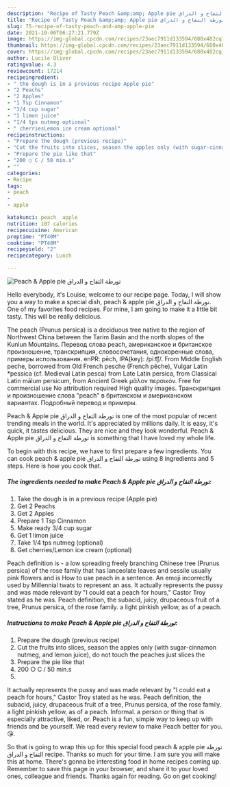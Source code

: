```yaml
---
description: "Recipe of Tasty Peach &amp;amp; Apple pie تورطة التفاح و الدراق"
title: "Recipe of Tasty Peach &amp;amp; Apple pie تورطة التفاح و الدراق"
slug: 75-recipe-of-tasty-peach-and-amp-apple-pie
date: 2021-10-06T06:27:21.779Z
image: https://img-global.cpcdn.com/recipes/23aec7911d133594/680x482cq70/peach-apple-pie-تورطة-التفاح-و-الدراق-recipe-main-photo.jpg
thumbnail: https://img-global.cpcdn.com/recipes/23aec7911d133594/680x482cq70/peach-apple-pie-تورطة-التفاح-و-الدراق-recipe-main-photo.jpg
cover: https://img-global.cpcdn.com/recipes/23aec7911d133594/680x482cq70/peach-apple-pie-تورطة-التفاح-و-الدراق-recipe-main-photo.jpg
author: Lucile Oliver
ratingvalue: 4.3
reviewcount: 17214
recipeingredient:
- " the dough is in a previous recipe Apple pie"
- "2 Peachs"
- "2 Apples"
- "1 Tsp Cinnamon"
- "3/4 cup sugar"
- "1 limon juice"
- "1/4 tps nutmeg optional"
- " cherriesLemon ice cream optional"
recipeinstructions:
- "Prepare the dough (previous recipe)"
- "Cut the fruits into slices, season the apples only (with sugar-cinnamon nutmeg, and lemon juice), do not touch the peaches just slices the"
- "Prepare the pie like that"
- "200 ○ C / 50 min.s"
- ""
categories:
- Recipe
tags:
- peach
- 
- apple

katakunci: peach  apple 
nutrition: 107 calories
recipecuisine: American
preptime: "PT40M"
cooktime: "PT48M"
recipeyield: "2"
recipecategory: Lunch

---
```



![Peach &amp; Apple pie تورطة التفاح و الدراق](https://img-global.cpcdn.com/recipes/23aec7911d133594/680x482cq70/peach-apple-pie-تورطة-التفاح-و-الدراق-recipe-main-photo.jpg)

Hello everybody, it's Louise, welcome to our recipe page. Today, I will show you a way to make a special dish, peach &amp; apple pie تورطة التفاح و الدراق. One of my favorites food recipes. For mine, I am going to make it a little bit tasty. This will be really delicious.

The peach (Prunus persica) is a deciduous tree native to the region of Northwest China between the Tarim Basin and the north slopes of the Kunlun Mountains. Перевод слова peach, американское и британское произношение, транскрипция, словосочетания, однокоренные слова, примеры использования. enPR: pēch, IPA(key): /piːt͡ʃ/. From Middle English peche, borrowed from Old French pesche (French pêche), Vulgar Latin *pessica (cf. Medieval Latin pesca) from Late Latin persica, from Classical Latin mālum persicum, from Ancient Greek μᾶλον περσικόν. Free for commercial use No attribution required High quality images. Транскрипция и произношение слова &#34;peach&#34; в британском и американском вариантах. Подробный перевод и примеры.

Peach &amp; Apple pie تورطة التفاح و الدراق is one of the most popular of recent trending meals in the world. It's appreciated by millions daily. It is easy, it's quick, it tastes delicious. They are nice and they look wonderful. Peach &amp; Apple pie تورطة التفاح و الدراق is something that I have loved my whole life.


To begin with this recipe, we have to first prepare a few ingredients. You can cook peach &amp; apple pie تورطة التفاح و الدراق using 8 ingredients and 5 steps. Here is how you cook that.

<!--inarticleads1-->

##### The ingredients needed to make Peach &amp; Apple pie تورطة التفاح و الدراق:

1. Take  the dough is in a previous recipe (Apple pie)
1. Get 2 Peachs
1. Get 2 Apples
1. Prepare 1 Tsp Cinnamon
1. Make ready 3/4 cup sugar
1. Get 1 limon juice
1. Take 1/4 tps nutmeg (optional)
1. Get  cherries/Lemon ice cream (optional)


Peach definition is - a low spreading freely branching Chinese tree (Prunus persica) of the rose family that has lanceolate leaves and sessile usually pink flowers and is How to use peach in a sentence. An emoji incorrectly used by Millennial twats to represent an ass. It actually represents the pussy and was made relevant by &#34;I could eat a peach for hours,&#34; Castor Troy stated as he was. Peach definition, the subacid, juicy, drupaceous fruit of a tree, Prunus persica, of the rose family. a light pinkish yellow, as of a peach. 

<!--inarticleads2-->

##### Instructions to make Peach &amp; Apple pie تورطة التفاح و الدراق:

1. Prepare the dough (previous recipe)
1. Cut the fruits into slices, season the apples only (with sugar-cinnamon nutmeg, and lemon juice), do not touch the peaches just slices the
1. Prepare the pie like that
1. 200 ○ C / 50 min.s
1. 


It actually represents the pussy and was made relevant by &#34;I could eat a peach for hours,&#34; Castor Troy stated as he was. Peach definition, the subacid, juicy, drupaceous fruit of a tree, Prunus persica, of the rose family. a light pinkish yellow, as of a peach. Informal. a person or thing that is especially attractive, liked, or. Peach is a fun, simple way to keep up with friends and be yourself. We read every review to make Peach better for you. 😘. 

So that is going to wrap this up for this special food peach &amp; apple pie تورطة التفاح و الدراق recipe. Thanks so much for your time. I am sure you will make this at home. There's gonna be interesting food in home recipes coming up. Remember to save this page in your browser, and share it to your loved ones, colleague and friends. Thanks again for reading. Go on get cooking!
